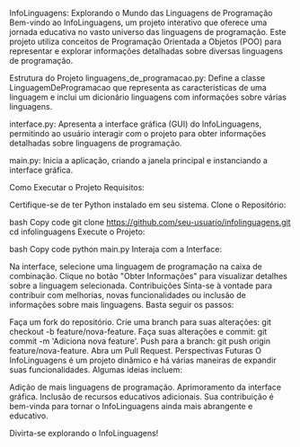 InfoLinguagens: Explorando o Mundo das Linguagens de Programação
Bem-vindo ao InfoLinguagens, um projeto interativo que oferece uma jornada educativa no vasto universo das linguagens de programação. Este projeto utiliza conceitos de Programação Orientada a Objetos (POO) para representar e explorar informações detalhadas sobre diversas linguagens de programação.

Estrutura do Projeto
linguagens_de_programacao.py: Define a classe LinguagemDeProgramacao que representa as características de uma linguagem e inclui um dicionário linguagens com informações sobre várias linguagens.

interface.py: Apresenta a interface gráfica (GUI) do InfoLinguagens, permitindo ao usuário interagir com o projeto para obter informações detalhadas sobre linguagens de programação.

main.py: Inicia a aplicação, criando a janela principal e instanciando a interface gráfica.

Como Executar o Projeto
Requisitos:

Certifique-se de ter Python instalado em seu sistema.
Clone o Repositório:

bash
Copy code
git clone https://github.com/seu-usuario/infolinguagens.git
cd infolinguagens
Execute o Projeto:

bash
Copy code
python main.py
Interaja com a Interface:

Na interface, selecione uma linguagem de programação na caixa de combinação.
Clique no botão "Obter Informações" para visualizar detalhes sobre a linguagem selecionada.
Contribuições
Sinta-se à vontade para contribuir com melhorias, novas funcionalidades ou inclusão de informações sobre mais linguagens. Basta seguir os passos:

Faça um fork do repositório.
Crie uma branch para suas alterações: git checkout -b feature/nova-feature.
Faça suas alterações e commit: git commit -m 'Adiciona nova feature'.
Push para a branch: git push origin feature/nova-feature.
Abra um Pull Request.
Perspectivas Futuras
O InfoLinguagens é um projeto dinâmico e há várias maneiras de expandir suas funcionalidades. Algumas ideias incluem:

Adição de mais linguagens de programação.
Aprimoramento da interface gráfica.
Inclusão de recursos educativos adicionais.
Sua contribuição é bem-vinda para tornar o InfoLinguagens ainda mais abrangente e educativo.

Divirta-se explorando o InfoLinguagens! 
